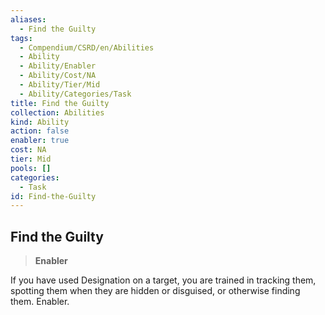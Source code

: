 ```yaml
---
aliases:
  - Find the Guilty
tags:
  - Compendium/CSRD/en/Abilities
  - Ability
  - Ability/Enabler
  - Ability/Cost/NA
  - Ability/Tier/Mid
  - Ability/Categories/Task
title: Find the Guilty
collection: Abilities
kind: Ability
action: false
enabler: true
cost: NA
tier: Mid
pools: []
categories:
  - Task
id: Find-the-Guilty
---
```

## Find the Guilty  
  
>**Enabler**
  
  
  
If you have used Designation on a target, you are trained in tracking them, spotting them when they are hidden or disguised, or otherwise finding them. Enabler.
